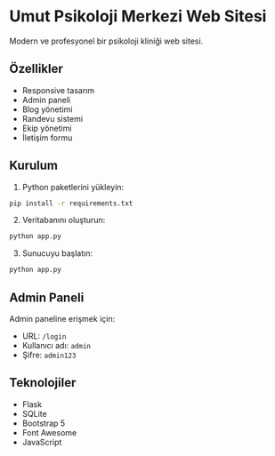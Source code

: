 # Umut Psikoloji Merkezi Web Sitesi

Modern ve profesyonel bir psikoloji kliniği web sitesi.

## Özellikler

- Responsive tasarım
- Admin paneli
- Blog yönetimi
- Randevu sistemi
- Ekip yönetimi
- İletişim formu

## Kurulum

1. Python paketlerini yükleyin:
```bash
pip install -r requirements.txt
```

2. Veritabanını oluşturun:
```bash
python app.py
```

3. Sunucuyu başlatın:
```bash
python app.py
```

## Admin Paneli

Admin paneline erişmek için:
- URL: `/login`
- Kullanıcı adı: `admin`
- Şifre: `admin123`

## Teknolojiler

- Flask
- SQLite
- Bootstrap 5
- Font Awesome
- JavaScript
